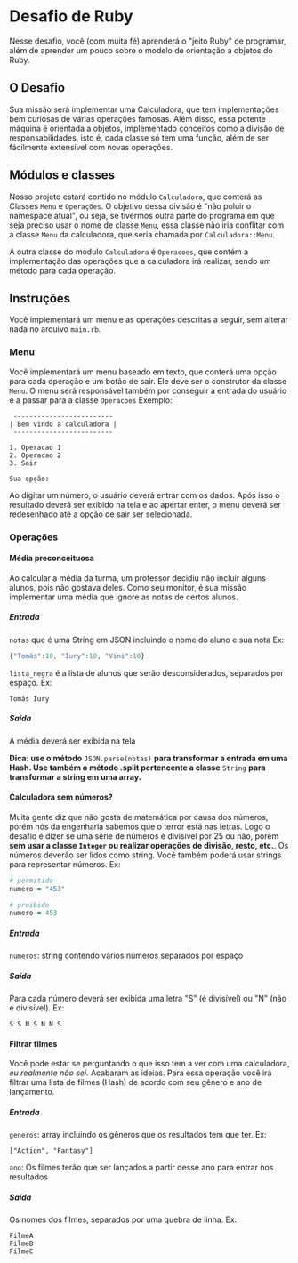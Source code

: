 # Desafio de Ruby

Nesse desafio, você (com muita fé) aprenderá o "jeito Ruby" de programar, além de aprender um pouco sobre o modelo de orientação a objetos do Ruby.

## O Desafio

Sua missão será implementar uma Calculadora, que tem implementações bem curiosas de várias operações famosas. Além disso, essa potente máquina é orientada a objetos, implementado conceitos como a divisão de responsabilidades, isto é, cada classe só tem uma função, além de ser fácilmente extensível com novas operações.

## Módulos e classes

Nosso projeto estará contido no módulo `Calculadora`, que conterá as Classes `Menu` e `Operações`. O objetivo dessa divisão é "não poluir o namespace atual", ou seja, se tivermos outra parte do programa em que seja preciso usar o nome de classe `Menu`, essa classe não iria conflitar com a classe `Menu` da calculadora, que seria chamada por `Calculadora::Menu`.

A outra classe do módulo `Calculadora` é `Operacoes`, que contém a implementação das operações que a calculadora irá realizar, sendo um método para cada operação.

## Instruções

Você implementará um menu e as operações descritas a seguir, sem alterar nada no arquivo `main.rb`.

### Menu

Você implementará um menu baseado em texto, que conterá uma opção para cada operação e um botão de sair. Ele deve ser o construtor da classe `Menu`. O menu será responsável também por conseguir a entrada do usuário e a passar para a classe `Operacoes` Exemplo:

```
 -------------------------
| Bem vindo a calculadora |
 -------------------------

1. Operacao 1
2. Operacao 2
3. Sair

Sua opção: 
```

Ao digitar um número, o usuário deverá entrar com os dados. Após isso o resultado deverá ser exibido na tela e ao apertar enter, o menu deverá ser redesenhado até a opção de sair ser selecionada.

### Operações

#### Média preconceituosa

Ao calcular a média da turma, um professor decidiu não incluir alguns alunos, pois não gostava deles. Como seu monitor, é sua missão implementar uma média que ignore as notas de certos alunos.

##### Entrada

`notas` que é uma String em JSON incluindo o nome do aluno e sua nota
Ex:

```javascript
{"Tomás":10, "Iury":10, "Vini":10}
```

`lista_negra` é a lista de alunos que serão desconsiderados, separados por espaço.
Ex:

```
Tomás Iury
```

##### Saída

A média deverá ser exibida na tela

**Dica: use o método** `JSON.parse(notas)` **para transformar a entrada em uma Hash. Use também o método .split pertencente a classe** `String` **para transformar a string em uma array.**

#### Calculadora sem números?

Muita gente diz que não gosta de matemática por causa dos números, porém nós da engenharia sabemos que o terror está nas letras. Logo o desafio é dizer se uma série de números é divisível por 25 ou não, porém **sem usar a classe `Integer` ou realizar operações de divisão, resto, etc.**. Os números deverão ser lidos como string. Você também poderá usar strings para representar números. Ex:

```ruby
# permitido
numero = "453"

# proibido
numero = 453
```

##### Entrada

`numeros`: string contendo vários números separados por espaço

##### Saída

Para cada número deverá ser exibida uma letra "S" (é divisível) ou "N" (não é divisível). Ex:

`S S N S N N S`

#### Filtrar filmes

Você pode estar se perguntando o que isso tem a ver com uma calculadora, *eu realmente não sei.* Acabaram as ideias. Para essa operação você irá filtrar uma lista de filmes (Hash) de acordo com seu gênero e ano de lançamento.

##### Entrada

`generos`: array incluindo os gêneros que os resultados tem que ter. Ex:

`["Action", "Fantasy"]`

`ano`: Os filmes terão que ser lançados a partir desse ano para entrar nos resultados

##### Saída

Os nomes dos filmes, separados por uma quebra de linha. Ex:

```
FilmeA
FilmeB
FilmeC
```
